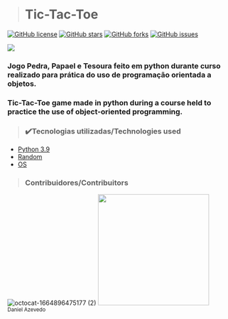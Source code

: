 > <h1>Tic-Tac-Toe</h1>
[![GitHub license](https://img.shields.io/github/license/DanAzevedo/tic-tac-toe?style=for-the-badge)](https://github.com/DanAzevedo/tic-tac-toe/blob/main/LICENSE)
[![GitHub stars](https://img.shields.io/github/stars/DanAzevedo/tic-tac-toe?style=for-the-badge)](https://github.com/DanAzevedo/tic-tac-toe/stargazers)
[![GitHub forks](https://img.shields.io/github/forks/DanAzevedo/tic-tac-toe?style=for-the-badge)](https://github.com/DanAzevedo/tic-tac-toe/network)
[![GitHub issues](https://img.shields.io/github/issues/DanAzevedo/tic-tac-toe?style=for-the-badge)](https://github.com/DanAzevedo/tic-tac-toe/issues)

<p>
<img src="http://img.shields.io/static/v1?label=STATUS&message=%20FINISH&color=GREEN&style=for-the-badge"/>
</p>

<h3>Jogo Pedra, Papael e Tesoura feito em python durante curso realizado para prática do uso de programação orientada a objetos.</h3>
<h3>Tic-Tac-Toe game made in python during a course held to practice the use of object-oriented programming.</h3>

> <h3>✔️Tecnologias utilizadas/Technologies used</h3>
- [Python 3.9](https://www.python.org/)
- [Random](https://docs.python.org/3/library/random.html)
- [OS](https://docs.python.org/3/library/os.html)

> <h3>Contribuidores/Contribuitors</h3>

![octocat-1664896475177 (2)](https://user-images.githubusercontent.com/60473748/193859722-6fef2b23-a921-4c41-a600-487de23176b8.png)
<img src="https://avatars.githubusercontent.com/u/60473748?s=400&u=dde6f4919a91bc1d5c33737be4259f845a0ee553&v=4" width=250><br><sub>Daniel Azevedo</sub>

 
